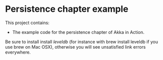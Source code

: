 # Persistence chapter example

This project contains:

- The example code for the persistence chapter of Akka in Action.

Be sure to install install *leveldb* (for instance with brew install leveldb if you use brew on Mac OSX), 
otherwise you will see unsatisfied link errors everywhere.